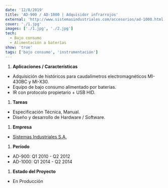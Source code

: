 ```yaml
---
date: '12/8/2019'
title: 'AD-900 / AD-1000 | Adquisidor infrarrojos'
external: 'http://www.sistemasindustriales.com/accesorios/ad-1000.html'
cover: './1.jpg'
images: ['./1.jpg', './2.jpg']
tech:
  - Bajo consumo
  - Alimentación a baterías
show: 'true'
tags: ['bajo consumo', 'instrumentación']
---
```


1. **Aplicaciones / Características**
  + Adquisición de históricos para caudalímetros electromagnéticos MI-430BC y MI-X30.
  + Equipo de bajo consumo alimentado por baterías.
  + IR con protocolo propietario + USB HID.
1. **Tareas**
  + Especificación Técnica, Manual.
  + Diseño y desarrollo de Hardware / Software.
1. **Empresa**
  + [Sistemas Industriales S.A.](http://www.sistemasindustriales.com)
1. **Período**
  + AD-900: Q1 2010 - Q2 2012
  + AD-1000: Q1 2014 - Q2 2014
1. **Estado del Proyecto**
  + En Producción